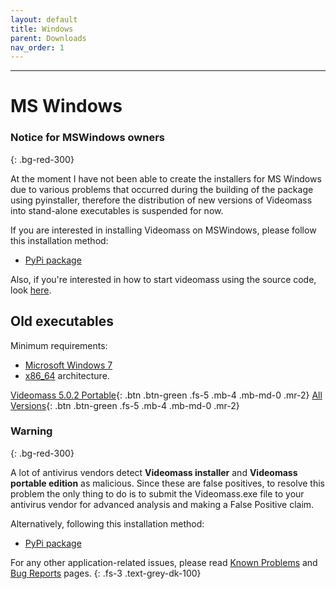```yaml
---
layout: default
title: Windows
parent: Downloads
nav_order: 1
---
```


---

# MS Windows

### Notice for MSWindows owners
{: .bg-red-300}

At the moment I have not been able to create the installers for MS Windows due to 
various problems that occurred during the building of the package using pyinstaller, 
therefore the distribution of new versions of Videomass into stand-alone executables 
is suspended for now.

If you are interested in installing Videomass on MSWindows, please follow this 
installation method:

* [PyPi package](Python_Package) 

Also, if you're interested in how to start videomass using the source code, look [here](Source_Code).

## Old executables

Minimum requirements:
- [Microsoft Windows 7](https://docs.microsoft.com/en-us/lifecycle/products/windows-7)
- [x86_64](https://en.wikipedia.org/wiki/X86-64) architecture. 
  
[Videomass 5.0.2 Portable](https://github.com/jeanslack/Videomass/releases/download/v5.0.2/Videomass-v5.0.2_x86_64-portable.7z){: .btn .btn-green .fs-5 .mb-4 .mb-md-0 .mr-2} 
[All Versions](https://github.com/jeanslack/Videomass/releases){: .btn .btn-green .fs-5 .mb-4 .mb-md-0 .mr-2}     

### Warning
{: .bg-red-300}

A lot of antivirus vendors detect **Videomass installer** and **Videomass portable edition** 
as malicious. Since these are false positives, to resolve this problem the only thing 
to do is to submit the Videomass.exe file to your antivirus vendor for advanced 
analysis and making a False Positive claim. 

Alternatively, following this installation method: 

* [PyPi package](Python_Package) 

For any other application-related issues, please read 
[Known Problems](../../known_problems) and [Bug Reports](../Bugs) pages.
{: .fs-3 .text-grey-dk-100} 

